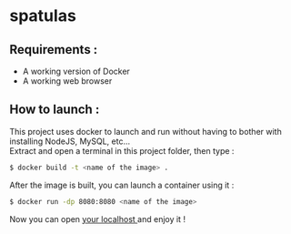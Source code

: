 # spatulas

## Requirements :

- A working version of Docker
- A working web browser

## How to launch :

This project uses docker to launch and run without having to bother with installing NodeJS, MySQL, etc... <br>
Extract and open a terminal in this project folder, then type :

```bash
$ docker build -t <name of the image> .
```

After the image is built, you can launch a container using it :

```bash
$ docker run -dp 8080:8080 <name of the image>
```

Now you can open <a href="http://localhost:8080/"> your localhost </a> and enjoy it !
